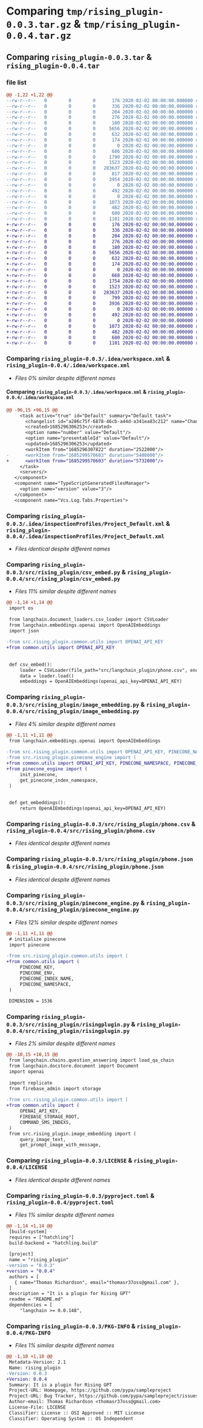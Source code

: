 # Comparing `tmp/rising_plugin-0.0.3.tar.gz` & `tmp/rising_plugin-0.0.4.tar.gz`

## Comparing `rising_plugin-0.0.3.tar` & `rising_plugin-0.0.4.tar`

### file list

```diff
@@ -1,22 +1,22 @@
--rw-r--r--   0        0        0      176 2020-02-02 00:00:00.000000 rising_plugin-0.0.3/.idea/.gitignore
--rw-r--r--   0        0        0      336 2020-02-02 00:00:00.000000 rising_plugin-0.0.3/.idea/RisingPlugin.iml
--rw-r--r--   0        0        0      204 2020-02-02 00:00:00.000000 rising_plugin-0.0.3/.idea/misc.xml
--rw-r--r--   0        0        0      276 2020-02-02 00:00:00.000000 rising_plugin-0.0.3/.idea/modules.xml
--rw-r--r--   0        0        0      180 2020-02-02 00:00:00.000000 rising_plugin-0.0.3/.idea/vcs.xml
--rw-r--r--   0        0        0     5656 2020-02-02 00:00:00.000000 rising_plugin-0.0.3/.idea/workspace.xml
--rw-r--r--   0        0        0      632 2020-02-02 00:00:00.000000 rising_plugin-0.0.3/.idea/inspectionProfiles/Project_Default.xml
--rw-r--r--   0        0        0      174 2020-02-02 00:00:00.000000 rising_plugin-0.0.3/.idea/inspectionProfiles/profiles_settings.xml
--rw-r--r--   0        0        0        0 2020-02-02 00:00:00.000000 rising_plugin-0.0.3/src/rising_plugin/__init__.py
--rw-r--r--   0        0        0      686 2020-02-02 00:00:00.000000 rising_plugin-0.0.3/src/rising_plugin/csv_embed.py
--rw-r--r--   0        0        0     1790 2020-02-02 00:00:00.000000 rising_plugin-0.0.3/src/rising_plugin/image_embedding.py
--rw-r--r--   0        0        0     1523 2020-02-02 00:00:00.000000 rising_plugin-0.0.3/src/rising_plugin/phone.csv
--rw-r--r--   0        0        0   283637 2020-02-02 00:00:00.000000 rising_plugin-0.0.3/src/rising_plugin/phone.json
--rw-r--r--   0        0        0      817 2020-02-02 00:00:00.000000 rising_plugin-0.0.3/src/rising_plugin/pinecone_engine.py
--rw-r--r--   0        0        0     3954 2020-02-02 00:00:00.000000 rising_plugin-0.0.3/src/rising_plugin/risingplugin.py
--rw-r--r--   0        0        0        0 2020-02-02 00:00:00.000000 rising_plugin-0.0.3/src/rising_plugin/common/__init__.py
--rw-r--r--   0        0        0      492 2020-02-02 00:00:00.000000 rising_plugin-0.0.3/src/rising_plugin/common/utils.py
--rw-r--r--   0        0        0        0 2020-02-02 00:00:00.000000 rising_plugin-0.0.3/tests/__init__.py
--rw-r--r--   0        0        0     1073 2020-02-02 00:00:00.000000 rising_plugin-0.0.3/LICENSE
--rw-r--r--   0        0        0      482 2020-02-02 00:00:00.000000 rising_plugin-0.0.3/README.md
--rw-r--r--   0        0        0      680 2020-02-02 00:00:00.000000 rising_plugin-0.0.3/pyproject.toml
--rw-r--r--   0        0        0     1101 2020-02-02 00:00:00.000000 rising_plugin-0.0.3/PKG-INFO
+-rw-r--r--   0        0        0      176 2020-02-02 00:00:00.000000 rising_plugin-0.0.4/.idea/.gitignore
+-rw-r--r--   0        0        0      336 2020-02-02 00:00:00.000000 rising_plugin-0.0.4/.idea/RisingPlugin.iml
+-rw-r--r--   0        0        0      204 2020-02-02 00:00:00.000000 rising_plugin-0.0.4/.idea/misc.xml
+-rw-r--r--   0        0        0      276 2020-02-02 00:00:00.000000 rising_plugin-0.0.4/.idea/modules.xml
+-rw-r--r--   0        0        0      180 2020-02-02 00:00:00.000000 rising_plugin-0.0.4/.idea/vcs.xml
+-rw-r--r--   0        0        0     5656 2020-02-02 00:00:00.000000 rising_plugin-0.0.4/.idea/workspace.xml
+-rw-r--r--   0        0        0      632 2020-02-02 00:00:00.000000 rising_plugin-0.0.4/.idea/inspectionProfiles/Project_Default.xml
+-rw-r--r--   0        0        0      174 2020-02-02 00:00:00.000000 rising_plugin-0.0.4/.idea/inspectionProfiles/profiles_settings.xml
+-rw-r--r--   0        0        0        0 2020-02-02 00:00:00.000000 rising_plugin-0.0.4/src/rising_plugin/__init__.py
+-rw-r--r--   0        0        0      668 2020-02-02 00:00:00.000000 rising_plugin-0.0.4/src/rising_plugin/csv_embed.py
+-rw-r--r--   0        0        0     1754 2020-02-02 00:00:00.000000 rising_plugin-0.0.4/src/rising_plugin/image_embedding.py
+-rw-r--r--   0        0        0     1523 2020-02-02 00:00:00.000000 rising_plugin-0.0.4/src/rising_plugin/phone.csv
+-rw-r--r--   0        0        0   283637 2020-02-02 00:00:00.000000 rising_plugin-0.0.4/src/rising_plugin/phone.json
+-rw-r--r--   0        0        0      799 2020-02-02 00:00:00.000000 rising_plugin-0.0.4/src/rising_plugin/pinecone_engine.py
+-rw-r--r--   0        0        0     3936 2020-02-02 00:00:00.000000 rising_plugin-0.0.4/src/rising_plugin/risingplugin.py
+-rw-r--r--   0        0        0        0 2020-02-02 00:00:00.000000 rising_plugin-0.0.4/src/rising_plugin/common/__init__.py
+-rw-r--r--   0        0        0      492 2020-02-02 00:00:00.000000 rising_plugin-0.0.4/src/rising_plugin/common/utils.py
+-rw-r--r--   0        0        0        0 2020-02-02 00:00:00.000000 rising_plugin-0.0.4/tests/__init__.py
+-rw-r--r--   0        0        0     1073 2020-02-02 00:00:00.000000 rising_plugin-0.0.4/LICENSE
+-rw-r--r--   0        0        0      482 2020-02-02 00:00:00.000000 rising_plugin-0.0.4/README.md
+-rw-r--r--   0        0        0      680 2020-02-02 00:00:00.000000 rising_plugin-0.0.4/pyproject.toml
+-rw-r--r--   0        0        0     1101 2020-02-02 00:00:00.000000 rising_plugin-0.0.4/PKG-INFO
```

### Comparing `rising_plugin-0.0.3/.idea/workspace.xml` & `rising_plugin-0.0.4/.idea/workspace.xml`

 * *Files 0% similar despite different names*

#### Comparing `rising_plugin-0.0.3/.idea/workspace.xml` & `rising_plugin-0.0.4/.idea/workspace.xml`

```diff
@@ -96,15 +96,15 @@
     <task active="true" id="Default" summary="Default task">
       <changelist id="a286c75f-6878-46cb-a44d-a341ea83c212" name="Changes" comment=""/>
       <created>1685296306253</created>
       <option name="number" value="Default"/>
       <option name="presentableId" value="Default"/>
       <updated>1685296306253</updated>
       <workItem from="1685296307822" duration="2522000"/>
-      <workItem from="1685299570603" duration="5408000"/>
+      <workItem from="1685299570603" duration="5732000"/>
     </task>
     <servers/>
   </component>
   <component name="TypeScriptGeneratedFilesManager">
     <option name="version" value="3"/>
   </component>
   <component name="Vcs.Log.Tabs.Properties">
```

### Comparing `rising_plugin-0.0.3/.idea/inspectionProfiles/Project_Default.xml` & `rising_plugin-0.0.4/.idea/inspectionProfiles/Project_Default.xml`

 * *Files identical despite different names*

### Comparing `rising_plugin-0.0.3/src/rising_plugin/csv_embed.py` & `rising_plugin-0.0.4/src/rising_plugin/csv_embed.py`

 * *Files 11% similar despite different names*

```diff
@@ -1,14 +1,14 @@
 import os
 
 from langchain.document_loaders.csv_loader import CSVLoader
 from langchain.embeddings.openai import OpenAIEmbeddings
 import json
 
-from src.rising_plugin.common.utils import OPENAI_API_KEY
+from common.utils import OPENAI_API_KEY
 
 
 def csv_embed():
     loader = CSVLoader(file_path="src/langchain_plugin/phone.csv", encoding="utf8")
     data = loader.load()
     embeddings = OpenAIEmbeddings(openai_api_key=OPENAI_API_KEY)
```

### Comparing `rising_plugin-0.0.3/src/rising_plugin/image_embedding.py` & `rising_plugin-0.0.4/src/rising_plugin/image_embedding.py`

 * *Files 4% similar despite different names*

```diff
@@ -1,11 +1,11 @@
 from langchain.embeddings.openai import OpenAIEmbeddings
 
-from src.rising_plugin.common.utils import OPENAI_API_KEY, PINECONE_NAMESPACE, PINECONE_INDEX_NAME
-from src.rising_plugin.pinecone_engine import (
+from common.utils import OPENAI_API_KEY, PINECONE_NAMESPACE, PINECONE_INDEX_NAME
+from pinecone_engine import (
     init_pinecone,
     get_pinecone_index_namespace,
 )
 
 
 def get_embeddings():
     return OpenAIEmbeddings(openai_api_key=OPENAI_API_KEY)
```

### Comparing `rising_plugin-0.0.3/src/rising_plugin/phone.csv` & `rising_plugin-0.0.4/src/rising_plugin/phone.csv`

 * *Files identical despite different names*

### Comparing `rising_plugin-0.0.3/src/rising_plugin/phone.json` & `rising_plugin-0.0.4/src/rising_plugin/phone.json`

 * *Files identical despite different names*

### Comparing `rising_plugin-0.0.3/src/rising_plugin/pinecone_engine.py` & `rising_plugin-0.0.4/src/rising_plugin/pinecone_engine.py`

 * *Files 12% similar despite different names*

```diff
@@ -1,11 +1,11 @@
 # initialize pinecone
 import pinecone
 
-from src.rising_plugin.common.utils import (
+from common.utils import (
     PINECONE_KEY,
     PINECONE_ENV,
     PINECONE_INDEX_NAME,
     PINECONE_NAMESPACE,
 )
 
 DIMENSION = 1536
```

### Comparing `rising_plugin-0.0.3/src/rising_plugin/risingplugin.py` & `rising_plugin-0.0.4/src/rising_plugin/risingplugin.py`

 * *Files 2% similar despite different names*

```diff
@@ -10,15 +10,15 @@
 from langchain.chains.question_answering import load_qa_chain
 from langchain.docstore.document import Document
 import openai
 
 import replicate
 from firebase_admin import storage
 
-from src.rising_plugin.common.utils import (
+from common.utils import (
     OPENAI_API_KEY,
     FIREBASE_STORAGE_ROOT,
     COMMAND_SMS_INDEXS,
 )
 from src.rising_plugin.image_embedding import (
     query_image_text,
     get_prompt_image_with_message,
```

### Comparing `rising_plugin-0.0.3/LICENSE` & `rising_plugin-0.0.4/LICENSE`

 * *Files identical despite different names*

### Comparing `rising_plugin-0.0.3/pyproject.toml` & `rising_plugin-0.0.4/pyproject.toml`

 * *Files 1% similar despite different names*

```diff
@@ -1,14 +1,14 @@
 [build-system]
 requires = ["hatchling"]
 build-backend = "hatchling.build"
 
 [project]
 name = "rising_plugin"
-version = "0.0.3"
+version = "0.0.4"
 authors = [
   { name="Thomas Richardson", email="thomasr37oss@gmail.com" },
 ]
 description = "It is a plugin for Rising GPT"
 readme = "README.md"
 dependencies = [
     "langchain >= 0.0.148",
```

### Comparing `rising_plugin-0.0.3/PKG-INFO` & `rising_plugin-0.0.4/PKG-INFO`

 * *Files 1% similar despite different names*

```diff
@@ -1,10 +1,10 @@
 Metadata-Version: 2.1
 Name: rising_plugin
-Version: 0.0.3
+Version: 0.0.4
 Summary: It is a plugin for Rising GPT
 Project-URL: Homepage, https://github.com/pypa/sampleproject
 Project-URL: Bug Tracker, https://github.com/pypa/sampleproject/issues
 Author-email: Thomas Richardson <thomasr37oss@gmail.com>
 License-File: LICENSE
 Classifier: License :: OSI Approved :: MIT License
 Classifier: Operating System :: OS Independent
```

